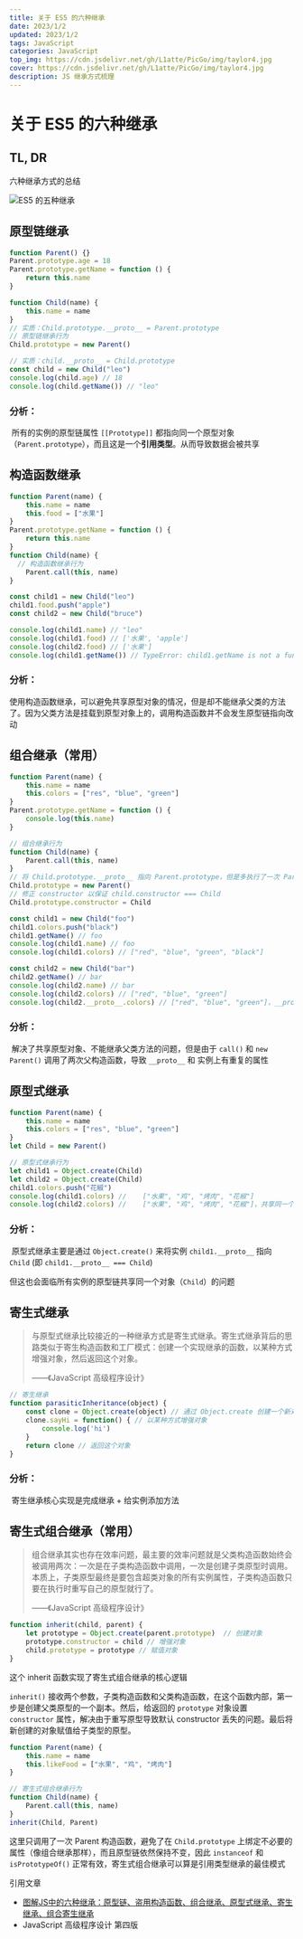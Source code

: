 ```yaml
---
title: 关于 ES5 的六种继承
date: 2023/1/2
updated: 2023/1/2
tags: JavaScript
categories: JavaScript
top_img: https://cdn.jsdelivr.net/gh/L1atte/PicGo/img/taylor4.jpg
cover: https://cdn.jsdelivr.net/gh/L1atte/PicGo/img/taylor4.jpg
description: JS 继承方式梳理
---
```

# 关于 ES5 的六种继承

## TL, DR

六种继承方式的总结

![ES5 的五种继承](https://cdn.jsdelivr.net/gh/L1atte/PicGo/img/inherit.png)

## 原型链继承

```javascript
function Parent() {}
Parent.prototype.age = 18
Parent.prototype.getName = function () {
	return this.name
}

function Child(name) {
	this.name = name
}
// 实质：Child.prototype.__proto__ = Parent.prototype
// 原型链继承行为
Child.prototype = new Parent()

// 实质：child.__proto__ = Child.prototype
const child = new Child("leo")
console.log(child.age) // 18
console.log(child.getName()) // "leo"
```

### 分析：

​	所有的实例的原型链属性 `[[Prototype]]` 都指向同一个原型对象（`Parent.prototype`），而且这是一个**引用类型**。从而导致数据会被共享

## 构造函数继承

```javascript
function Parent(name) {
	this.name = name
	this.food = ["水果"]
}
Parent.prototype.getName = function () {
	return this.name
}
function Child(name) {
  // 构造函数继承行为
	Parent.call(this, name)
}

const child1 = new Child("leo")
child1.food.push("apple")
const child2 = new Child("bruce")

console.log(child1.name) // "leo"
console.log(child1.food) // ['水果', 'apple']
console.log(child2.food) // ['水果']
console.log(child1.getName()) // TypeError: child1.getName is not a function

```

### 分析：

​	使用构造函数继承，可以避免共享原型对象的情况，但是却不能继承父类的方法了。因为父类方法是挂载到原型对象上的，调用构造函数并不会发生原型链指向改动

## 组合继承（常用）

```javascript
function Parent(name) {
	this.name = name
	this.colors = ["res", "blue", "green"]
}
Parent.prototype.getName = function () {
	console.log(this.name)
}

// 组合继承行为
function Child(name) {
	Parent.call(this, name)
}
// 将 Child.prototype.__proto__ 指向 Parent.prototype，但是多执行了一次 Parent 的构造函数
Child.prototype = new Parent()
// 修正 constructor 以保证 child.constructor === Child
Child.prototype.constructor = Child

const child1 = new Child("foo")
child1.colors.push("black")
child1.getName() // foo
console.log(child1.name) // foo
console.log(child1.colors) // ["red", "blue", "green", "black"]

const child2 = new Child("bar")
child2.getName() // bar
console.log(child2.name) // bar
console.log(child2.colors) // ["red", "blue", "green"]
console.log(child2.__proto__.colors) // ["red", "blue", "green"]，__proto__ 和 实例上有重复的属性
```

### 分析：

​	解决了共享原型对象、不能继承父类方法的问题，但是由于 `call()` 和 `new Parent()` 调用了两次父构造函数，导致 `__proto__` 和 实例上有重复的属性

## 原型式继承

```javascript
function Parent(name) {
	this.name = name
	this.colors = ["res", "blue", "green"]
}
let Child = new Parent()

// 原型式继承行为
let child1 = Object.create(Child)
let child2 = Object.create(Child)
child1.colors.push("花椒")
console.log(child1.colors) //    ["水果", "鸡", "烤肉", "花椒"]
console.log(child2.colors) //    ["水果", "鸡", "烤肉", "花椒"]，共享同一个对象
```

### 分析：

​	原型式继承主要是通过 `Object.create()` 来将实例 `child1.__proto__` 指向 `Child` (即 `child1.__proto__ === Child`)

​	但这也会面临所有实例的原型链共享同一个对象（`Child`）的问题

## 寄生式继承

> ​	与原型式继承比较接近的一种继承方式是寄生式继承。寄生式继承背后的思路类似于寄生构造函数和工厂模式：创建一个实现继承的函数，以某种方式增强对象，然后返回这个对象。
>
> ——《JavaScript 高级程序设计》

```javascript
// 寄生继承
function parasiticInheritance(object) {
	const clone = Object.create(object) // 通过 Object.create 创建一个新对象
	clone.sayHi = function() { // 以某种方式增强对象
		console.log('hi')
	}
	return clone // 返回这个对象
}
```

### 分析：

​	寄生继承核心实现是完成继承 + 给实例添加方法

## 寄生式组合继承（常用）

> 组合继承其实也存在效率问题，最主要的效率问题就是父类构造函数始终会被调用两次：一次是在子类构造函数中调用，一次是创建子类原型时调用。本质上，子类原型最终是要包含超类对象的所有实例属性，子类构造函数只要在执行时重写自己的原型就行了。
>
> ——《JavaScript 高级程序设计》

```javascript
function inherit(child, parent) {
	let prototype = Object.create(parent.prototype)  // 创建对象
	prototype.constructor = child // 增强对象
	child.prototype = prototype // 赋值对象
}
```

这个 inherit 函数实现了寄生式组合继承的核心逻辑

`inherit()` 接收两个参数，子类构造函数和父类构造函数，在这个函数内部，第一步是创建父类原型的一个副本。然后，给返回的 `prototype` 对象设置 `constructor` 属性，解决由于重写原型导致默认 constructor 丢失的问题。最后将新创建的对象赋值给子类型的原型。

```javascript
function Parent(name) {
	this.name = name
	this.likeFood = ["水果", "鸡", "烤肉"]
}

// 寄生式组合继承行为
function Child(name) {
	Parent.call(this, name)
}
inherit(Child, Parent)
```

这里只调用了一次 Parent 构造函数，避免了在 `Child.prototype` 上绑定不必要的属性（像组合继承那样），而且原型链依然保持不变，因此 `instanceof` 和 `isPrototypeOf()` 正常有效，寄生式组合继承可以算是引用类型继承的最佳模式



引用文章

- [图解JS中的六种继承：原型链、盗用构造函数、组合继承、原型式继承、寄生继承、组合寄生继承](https://juejin.cn/post/7028960476025323551)
- JavaScript 高级程序设计 第四版

